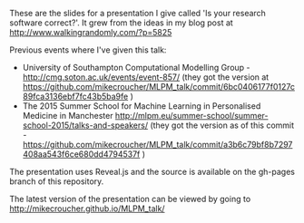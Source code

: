 These are the slides for a presentation I give called 'Is your research software correct?'. It grew from the ideas in my blog post at http://www.walkingrandomly.com/?p=5825

Previous events where I've given this talk: 

* University of Southampton Computational Modelling Group - http://cmg.soton.ac.uk/events/event-857/ (they got the version at https://github.com/mikecroucher/MLPM_talk/commit/6bc0406177f0127c89fca3136ebf7fc43b5ba9fe )
* The 2015 Summer School for Machine Learning in Personalised Medicine in Manchester http://mlpm.eu/summer-school/summer-school-2015/talks-and-speakers/ (they got the version as of this commit - https://github.com/mikecroucher/MLPM_talk/commit/a3b6c79bf8b7297408aa543f6ce680dd4794537f )

The presentation uses Reveal.js and the source is available on the gh-pages branch of this repository.

The latest version of the presentation can be viewed by going to http://mikecroucher.github.io/MLPM_talk/
